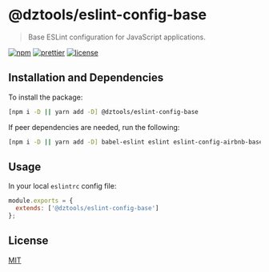 # @dztools/eslint-config-base

> Base ESLint configuration for JavaScript applications.

[![npm](https://img.shields.io/npm/v/@dztools/eslint-config-base.svg)](https://www.npmjs.com/package/@dztools/eslint-config-base)
[![prettier](https://img.shields.io/badge/code_style-prettier-ff69b4.svg)](https://prettier.io/)
[![license](https://img.shields.io/badge/License-MIT-green.svg)](https://github.com/dzervoudakes/dztools/blob/main/LICENSE)

## Installation and Dependencies

To install the package:

```sh
[npm i -D || yarn add -D] @dztools/eslint-config-base
```

If peer dependencies are needed, run the following:

```sh
[npm i -D || yarn add -D] babel-eslint eslint eslint-config-airbnb-base eslint-config-prettier eslint-plugin-import eslint-plugin-prettier prettier
```

## Usage

In your local `eslintrc` config file:

```js
module.exports = {
  extends: ['@dztools/eslint-config-base']
};
```

## License

[MIT](https://github.com/dzervoudakes/dztools/blob/main/LICENSE)
